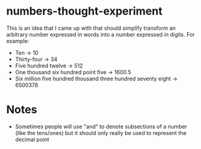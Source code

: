 numbers-thought-experiment
==========================

This is an idea that I came up with that should simplify transform an arbitrary number expressed in words into a number expressed in digits. For example:

* Ten -> 10
* Thirty-four -> 34
* Five hundred twelve -> 512
* One thousand six hundred point five -> 1600.5
* Six million five hundred thousand three hundred seventy eight -> 6500378

# Notes

* Sometimes people will use "and" to denote subsections of a number (like the tens/ones) but it should only really be used to represent the decimal point